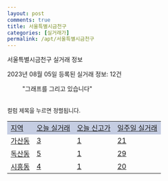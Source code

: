 ```yaml
---
layout: post
comments: true
title: 서울특별시금천구
categories: [실거래가]
permalink: /apt/서울특별시금천구
---
```


서울특별시금천구 실거래 정보

2023년 08월 05일 등록된 실거래 정보: 12건

<!--<script async src="https://pagead2.googlesyndication.com/pagead/js/adsbygoogle.js?client=ca-pub-3485438051770037"
 crossorigin="anonymous"></script>-->

<script type="text/javascript">
  google.charts.load('current', {'packages':['corechart']});
  google.charts.setOnLoadCallback(drawChart);

  function drawChart() {
    var data = google.visualization.arrayToDataTable([['거래일', '매매', '전월세', '전매'], ['21-01', 0, 3, 0], ['21-02', 0, 1, 0], ['21-03', 0, 1, 0], ['21-04', 0, 2, 0], ['21-05', 5, 0, 0], ['21-06', 1, 9, 0], ['21-07', 19, 52, 0], ['21-08', 89, 184, 0], ['21-09', 79, 163, 0], ['21-10', 73, 172, 0], ['21-11', 27, 132, 0], ['21-12', 24, 163, 0], ['22-01', 25, 151, 0], ['22-02', 15, 211, 0], ['22-03', 30, 211, 0], ['22-04', 43, 208, 0], ['22-05', 39, 170, 0], ['22-06', 20, 176, 0], ['22-07', 19, 191, 0], ['22-08', 20, 177, 0], ['22-09', 14, 185, 0], ['22-10', 10, 194, 0], ['22-11', 36, 181, 0], ['22-12', 14, 170, 0], ['23-01', 14, 235, 0], ['23-02', 32, 220, 0], ['23-03', 53, 478, 0], ['23-04', 55, 467, 0], ['23-05', 40, 463, 0], ['23-06', 59, 316, 0], ['23-07', 49, 168, 0], ['23-08', 0, 13, 0]]);

    var options = {
      title: '최근 1년간 유형별 거래량 추이',
      legend: { position: 'bottom' }
    };

    setTimeout(function() {
        var chart = new google.visualization.LineChart(document.getElementById('columnchart_material'));
        chart.draw(data, (options));
        document.getElementById('loading').style.display = 'none';
        var dayLabel = (new Date()).getDay();
        if (dayLabel < 2) {
            sorttable.innerSortFunction.apply(document.getElementById('week'), []);
            sorttable.innerSortFunction.apply(document.getElementById('week'), []);        
        }
        else {
            sorttable.innerSortFunction.apply(document.getElementById('today'), []);
            sorttable.innerSortFunction.apply(document.getElementById('today'), []);
        }
    }, 200);

  }
</script>

<div id="loading" style="z-index:20; display: block; margin-left: 35px">"그래프를 그리고 있습니다"</div>
<div id="columnchart_material" style="width: 95%; margin-left: -35px; display: block"></div>
<!--<div style="width: 95%; margin-left: -35px; display: block">
      <script async src="https://pagead2.googlesyndication.com/pagead/js/adsbygoogle.js?client=ca-pub-3485438051770037"
          crossorigin="anonymous"></script>
      <ins class="adsbygoogle"
          style="display:block"
          data-ad-format="fluid"
          data-ad-layout-key="-fb+5w+4e-db+86"
          data-ad-client="ca-pub-3485438051770037"
          data-ad-slot="1827090281"></ins>
      <script>
          (adsbygoogle = window.adsbygoogle || []).push({});
      </script>
</div>-->
<br>

<font size='small' style='font-size: small;'>컬럼 제목을 누르면 정렬됩니다.</font>
<table class="sortable">
  <tr style='background-color: rgba(114, 132, 186,0.4);'>
    <td id="region"><a href="#">지역</a></td>
    <td id="today"><a href="#">오늘 실거래</a></td>
    <td id="today_new"><a href="#">오늘 신고가</a></td>
    <td id="week"><a href="#">일주일 실거래</a></td>
  </tr>

  
  <tr class="item">
    <td><a href="서울특별시금천구가산동">가산동</a></td>
    <td><a href="서울특별시금천구가산동">3</a></td>
    <td><a href="서울특별시금천구가산동">1</a></td>
    <td><a href="서울특별시금천구가산동">21</a></td>
  </tr>
    

  <tr class="item">
    <td><a href="서울특별시금천구독산동">독산동</a></td>
    <td><a href="서울특별시금천구독산동">5</a></td>
    <td><a href="서울특별시금천구독산동">1</a></td>
    <td><a href="서울특별시금천구독산동">29</a></td>
  </tr>
    

  <tr class="item">
    <td><a href="서울특별시금천구시흥동">시흥동</a></td>
    <td><a href="서울특별시금천구시흥동">4</a></td>
    <td><a href="서울특별시금천구시흥동">1</a></td>
    <td><a href="서울특별시금천구시흥동">20</a></td>
  </tr>
    


</table>


    